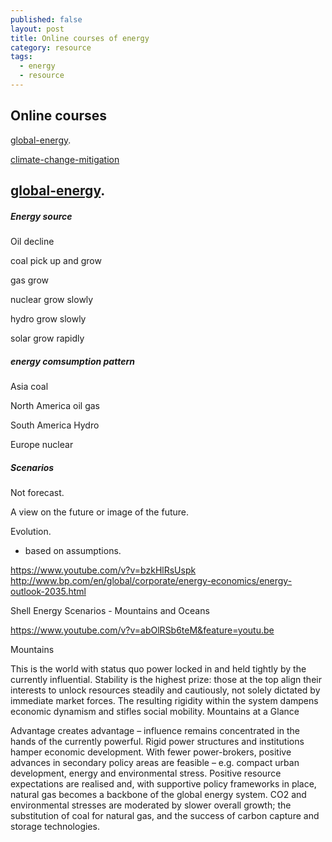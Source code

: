 ```yaml
---
published: false
layout: post
title: Online courses of energy
category: resource
tags:
  - energy
  - resource
---
```

## Online courses


 [global-energy](https://www.coursera.org/learn/global-energy/). 
 
 [climate-change-mitigation](https://www.coursera.org/learn/climate-change-mitigation)
 
 
 
 
 
##  [global-energy](https://www.coursera.org/learn/global-energy/). 
##### Energy source

Oil decline

coal pick up and grow

gas grow

nuclear grow slowly 

hydro grow slowly

solar grow rapidly

##### energy comsumption pattern

Asia  coal

North America    oil gas

South America  Hydro

Europe   nuclear


##### Scenarios


Not forecast. 

A view on the future or image of the future. 

Evolution. 

 - based on assumptions.
 
 https://www.youtube.com/v?v=bzkHlRsUspk
 http://www.bp.com/en/global/corporate/energy-economics/energy-outlook-2035.html
 
 
 Shell Energy Scenarios - Mountains and Oceans
 
https://www.youtube.com/v?v=abOlRSb6teM&feature=youtu.be

Mountains

This is the world with status quo power locked in and held tightly by the currently influential. Stability is the highest prize: those at the top align their interests to unlock resources steadily and cautiously, not solely dictated by immediate market forces. The resulting rigidity within the system dampens economic dynamism and stifles social mobility.
Mountains at a Glance

Advantage creates advantage – influence remains concentrated in the hands of the currently powerful. Rigid power structures and institutions hamper economic development. With fewer power-brokers, positive advances in secondary policy areas are feasible – e.g. compact urban development, energy and environmental stress. Positive resource expectations are realised and, with supportive policy frameworks in place, natural gas becomes a backbone of the global energy system. CO2 and environmental stresses are moderated by slower overall growth; the substitution of coal for natural gas, and the success of carbon capture and storage technologies. 
